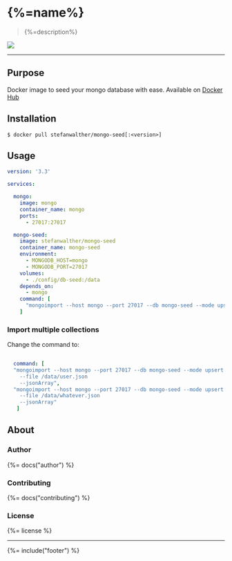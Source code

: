 # {%=name%}

> {%=description%}

[![](https://images.microbadger.com/badges/image/stefanwalther/mongo-seed.svg)](https://microbadger.com/images/stefanwalther/mongo-seed "Get your own image badge on microbadger.com")

---

## Purpose

Docker image to seed your mongo database with ease. Available on [Docker Hub](https://hub.docker.com/r/stefanwalther/mongo-seed)

## Installation

```
$ docker pull stefanwalther/mongo-seed[:<version>]
```

## Usage

```yaml
version: '3.3'

services:

  mongo:
    image: mongo
    container_name: mongo
    ports:
      - 27017:27017

  mongo-seed:
    image: stefanwalther/mongo-seed
    container_name: mongo-seed
    environment:
      - MONGODB_HOST=mongo
      - MONGODB_PORT=27017
    volumes:
      - ./config/db-seed:/data
    depends_on:
      - mongo
    command: [
      "mongoimport --host mongo --port 27017 --db mongo-seed --mode upsert --type json --file /data/user.json --jsonArray"
    ]

```

### Import multiple collections

Change the command to:

```yaml
  
  command: [
  "mongoimport --host mongo --port 27017 --db mongo-seed --mode upsert --type json 
    --file /data/user.json 
    --jsonArray",
  "mongoimport --host mongo --port 27017 --db mongo-seed --mode upsert --type json 
    --file /data/whatever.json
    --jsonArray"    
   ]
```



## About

### Author
{%= docs("author") %}

### Contributing
{%= docs("contributing") %}

### License
{%= license %}

***

{%= include("footer") %}
